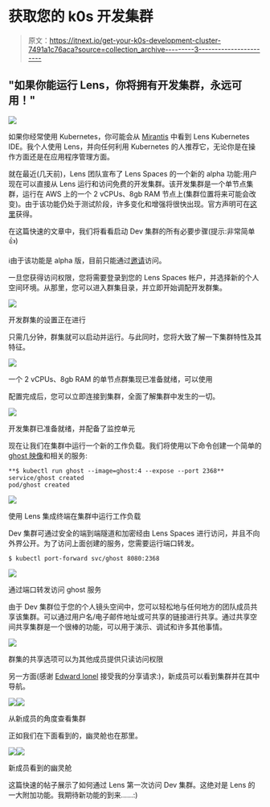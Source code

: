 # 获取您的 k0s 开发集群

> 原文：<https://itnext.io/get-your-k0s-development-cluster-7491a1c76aca?source=collection_archive---------3----------------------->

## "如果你能运行 Lens，你将拥有开发集群，永远可用！"

![](img/678b6f66cc7e4bbdd27d23b7198c75cd.png)

如果你经常使用 Kubernetes，你可能会从 [Mirantis](https://medium.com/u/fedcaa2e9074?source=post_page-----7491a1c76aca--------------------------------) 中看到 Lens Kubernetes IDE。我个人使用 Lens，并向任何利用 Kubernetes 的人推荐它，无论你是在操作方面还是在应用程序管理方面。

就在最近(几天前)，Lens 团队宣布了 Lens Spaces 的一个新的 alpha 功能:用户现在可以直接从 Lens 运行和访问免费的开发集群。该开发集群是一个单节点集群，运行在 AWS 上的一个 2 vCPUs、8gb RAM 节点上(集群位置将来可能会改变)。由于该功能仍处于测试阶段，许多变化和增强将很快出现。官方声明可在[这里](https://medium.com/k8slens/kubernetes-for-everyone-785959e2c6d7)获得。

在这篇快速的文章中，我们将看看启动 Dev 集群的所有必要步骤(提示:非常简单👍)

ℹ️由于该功能是 alpha 版，目前只能通过[邀请](https://docs.google.com/forms/d/e/1FAIpQLSfnEl2foYjJEcIU2PmEQemnDMoi53sye2TaPEy90bXMvoxPlA/viewform)访问。

一旦您获得访问权限，您将需要登录到您的 Lens Spaces 帐户，并选择新的个人空间环境。从那里，您可以进入群集目录，并立即开始调配开发群集。

![](img/d0488e4c4a0103dde97b82428da150a3.png)

开发群集的设置正在进行

只需几分钟，群集就可以启动并运行。与此同时，您将大致了解一下集群特性及其特征。

![](img/420c6f496ca15b15050b75c0ac26d8d8.png)

一个 2 vCPUs、8gb RAM 的单节点群集现已准备就绪，可以使用

配置完成后，您可以立即连接到集群，全面了解集群中发生的一切。

![](img/16580502f3a7df8fbd9e412b897d2cb5.png)

开发集群已准备就绪，并配备了监控单元

现在让我们在集群中运行一个新的工作负载。我们将使用以下命令创建一个简单的 [ghost 映像](https://hub.docker.com/_/ghost)和相关的服务:

```
**$ kubectl run ghost --image=ghost:4 --expose --port 2368**
service/ghost created
pod/ghost created
```

![](img/8b8b03d71c78c4b8d2083781dfe531af.png)

使用 Lens 集成终端在集群中运行工作负载

Dev 集群可通过安全的端到端隧道和加密经由 Lens Spaces 进行访问，并且不向外界公开。为了访问上面创建的服务，您需要运行端口转发。

```
$ kubectl port-forward svc/ghost 8080:2368
```

![](img/9a3854cd583767072178025b39787c33.png)

通过端口转发访问 ghost 服务

由于 Dev 集群位于您的个人镜头空间中，您可以轻松地与任何地方的团队成员共享该集群。可以通过用户名/电子邮件地址或可共享的链接进行共享。通过共享空间共享集群是一个很棒的功能，可以用于演示、调试和许多其他事情。

![](img/3c7a45fbb4b5502ecb48c0ffb6a20bdc.png)

群集的共享选项可以为其他成员提供只读访问权限

另一方面(感谢 [Edward Ionel](https://medium.com/u/faaf6d0be397?source=post_page-----7491a1c76aca--------------------------------) 接受我的分享请求:)，新成员可以看到集群并在其中导航。

![](img/cad84426af3ab7dfb1023eaf1abae88a.png)![](img/f905f6c187bef15266e11722c7d8b261.png)

从新成员的角度查看集群

正如我们在下面看到的，幽灵舱也在那里。

![](img/69becd9ecd1384398235e97fb0bf4a62.png)![](img/733466eb5456d08495473df4e86963af.png)

新成员看到的幽灵舱

这篇快速的帖子展示了如何通过 Lens 第一次访问 Dev 集群。这绝对是 Lens 的一大附加功能。我期待新功能的到来……:)